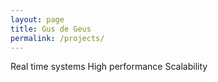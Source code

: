 ```yaml
---
layout: page
title: Gus de Geus
permalink: /projects/
---
```


Real time systems
High performance 
Scalability

